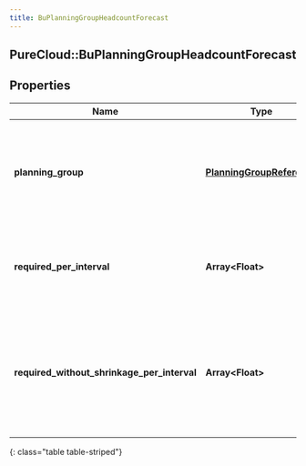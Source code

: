 ```yaml
---
title: BuPlanningGroupHeadcountForecast
---
```

## PureCloud::BuPlanningGroupHeadcountForecast

## Properties

|Name | Type | Description | Notes|
|------------ | ------------- | ------------- | -------------|
| **planning_group** | [**PlanningGroupReference**](PlanningGroupReference.html) | The planning group to which this portion of the headcount forecast applies | [optional] |
| **required_per_interval** | **Array&lt;Float&gt;** | Required headcount per interval, referenced against the reference start date | [optional] |
| **required_without_shrinkage_per_interval** | **Array&lt;Float&gt;** | Required headcount per interval without accounting for shrinkage, referenced against the reference start date | [optional] |
{: class="table table-striped"}


